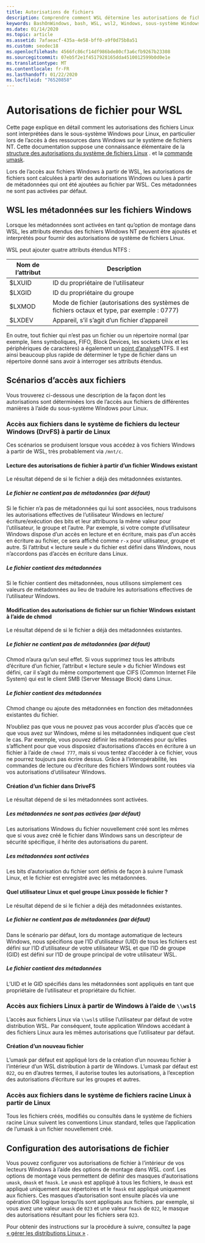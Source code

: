 ```yaml
---
title: Autorisations de fichiers
description: Comprendre comment WSL détermine les autorisations de fichiers dans Windows
keywords: BashOnWindows, bash, WSL, wsl2, Windows, sous-système Windows pour Linux, windowssubsystem, Ubuntu, Debian, SUSE, Windows 10, fichier, autorisations
ms.date: 01/14/2020
ms.topic: article
ms.assetid: 7afaeacf-435a-4e58-bff0-a9f0d75b8a51
ms.custom: seodec18
ms.openlocfilehash: 4566fc86cf14df986bde80cf3a6cfb9267b23308
ms.sourcegitcommit: 07eb5f2e1f4517928165dda4510012599b0d0e1e
ms.translationtype: MT
ms.contentlocale: fr-FR
ms.lasthandoff: 01/22/2020
ms.locfileid: "76520858"
---
```

# <a name="file-permissions-for-wsl"></a>Autorisations de fichier pour WSL

Cette page explique en détail comment les autorisations des fichiers Linux sont interprétées dans le sous-système Windows pour Linux, en particulier lors de l’accès à des ressources dans Windows sur le système de fichiers NT. Cette documentation suppose une connaissance élémentaire de la [structure des autorisations du système de fichiers Linux](https://wiki.archlinux.org/index.php/File_permissions_and_attributes) . <!--TODO: Double check that it's okay to add these links--> et la [commande umask](https://en.wikipedia.org/wiki/Umask).

Lors de l’accès aux fichiers Windows à partir de WSL, les autorisations de fichiers sont calculées à partir des autorisations Windows ou lues à partir de métadonnées qui ont été ajoutées au fichier par WSL. Ces métadonnées ne sont pas activées par défaut. 

## <a name="wsl-metadata-on-windows-files"></a>WSL les métadonnées sur les fichiers Windows

Lorsque les métadonnées sont activées en tant qu’option de montage dans WSL, les attributs étendus des fichiers Windows NT peuvent être ajoutés et interprétés pour fournir des autorisations de système de fichiers Linux. 

WSL peut ajouter quatre attributs étendus NTFS :

| Nom de l’attribut | Description |
| --- | --- |
| $LXUID | ID du propriétaire de l’utilisateur |
| $LXGID | ID du propriétaire du groupe |
| $LXMOD | Mode de fichier (autorisations des systèmes de fichiers octaux et type, par exemple : 0777) |
| $LXDEV | Appareil, s’il s’agit d’un fichier d’appareil |

En outre, tout fichier qui n’est pas un fichier ou un répertoire normal (par exemple, liens symboliques, FIFO, Block Devices, les sockets Unix et les périphériques de caractères) a également un [point d’analyse](https://docs.microsoft.com/en-us/windows/win32/fileio/reparse-points)NTFS. Il est ainsi beaucoup plus rapide de déterminer le type de fichier dans un répertoire donné sans avoir à interroger ses attributs étendus. 
<!-- TODO: For the blog include ONeDrive detail -->

## <a name="file-access-scenarios"></a>Scénarios d’accès aux fichiers

Vous trouverez ci-dessous une description de la façon dont les autorisations sont déterminées lors de l’accès aux fichiers de différentes manières à l’aide du sous-système Windows pour Linux.

### <a name="accessing-files-in-the-windows-drive-file-system-drvfs-from-linux"></a>Accès aux fichiers dans le système de fichiers du lecteur Windows (DrvFS) à partir de Linux

Ces scénarios se produisent lorsque vous accédez à vos fichiers Windows à partir de WSL, très probablement via `/mnt/c`. 

#### <a name="reading-file-permissions-from-an-existing-windows-file"></a>Lecture des autorisations de fichier à partir d’un fichier Windows existant

Le résultat dépend de si le fichier a déjà des métadonnées existantes.

##### <a name="the-file-does-not-have-metadata-default"></a>**Le fichier ne contient pas de métadonnées (par défaut)**

Si le fichier n’a pas de métadonnées qui lui sont associées, nous traduisons les autorisations effectives de l’utilisateur Windows en lecture/écriture/exécution des bits et leur attribuons la même valeur pour l’utilisateur, le groupe et l’autre. Par exemple, si votre compte d’utilisateur Windows dispose d’un accès en lecture et en écriture, mais pas d’un accès en écriture au fichier, ce sera affiché comme `r-x` pour utilisateur, groupe et autre. Si l’attribut « lecture seule » du fichier est défini dans Windows, nous n’accordons pas d’accès en écriture dans Linux.

##### <a name="the-file-has-metadata"></a>Le fichier contient des métadonnées

Si le fichier contient des métadonnées, nous utilisons simplement ces valeurs de métadonnées au lieu de traduire les autorisations effectives de l’utilisateur Windows.

#### <a name="changing-file-permissions-on-an-existing-windows-file-using-chmod"></a>Modification des autorisations de fichier sur un fichier Windows existant à l’aide de chmod

Le résultat dépend de si le fichier a déjà des métadonnées existantes.

##### <a name="the-file-does-not-have-metadata-default"></a>**Le fichier ne contient pas de métadonnées (par défaut)**

Chmod n’aura qu’un seul effet. Si vous supprimez tous les attributs d’écriture d’un fichier, l’attribut « lecture seule » du fichier Windows est défini, car il s’agit du même comportement que CIFS (Common Internet File System) qui est le client SMB (Server Message Block) dans Linux.

##### <a name="the-file-has-metadata"></a>Le fichier contient des métadonnées

Chmod change ou ajoute des métadonnées en fonction des métadonnées existantes du fichier. 

N’oubliez pas que vous ne pouvez pas vous accorder plus d’accès que ce que vous avez sur Windows, même si les métadonnées indiquent que c’est le cas. Par exemple, vous pouvez définir les métadonnées pour qu’elles s’affichent pour que vous disposiez d’autorisations d’accès en écriture à un fichier à l’aide de `chmod 777`, mais si vous tentez d’accéder à ce fichier, vous ne pourrez toujours pas écrire dessus. Grâce à l’interopérabilité, les commandes de lecture ou d’écriture des fichiers Windows sont routées via vos autorisations d’utilisateur Windows.

#### <a name="creating-a-file-in-drivefs"></a>Création d’un fichier dans DriveFS

Le résultat dépend de si les métadonnées sont activées.

##### <a name="metadata-is-not-enabled-default"></a>Les métadonnées ne sont pas activées (par défaut)

Les autorisations Windows du fichier nouvellement créé sont les mêmes que si vous avez créé le fichier dans Windows sans un descripteur de sécurité spécifique, il hérite des autorisations du parent. 

##### <a name="metadata-is-enabled"></a>Les métadonnées sont activées

Les bits d’autorisation du fichier sont définis de façon à suivre l’umask Linux, et le fichier est enregistré avec les métadonnées.

#### <a name="which-linux-user-and-linux-group-owns-the-file"></a>Quel utilisateur Linux et quel groupe Linux possède le fichier ? 

Le résultat dépend de si le fichier a déjà des métadonnées existantes.

##### <a name="the-file-does-not-have-metadata-default"></a>**Le fichier ne contient pas de métadonnées (par défaut)**
Dans le scénario par défaut, lors du montage automatique de lecteurs Windows, nous spécifions que l’ID d’utilisateur (UID) de tous les fichiers est défini sur l’ID d’utilisateur de votre utilisateur WSL et que l’ID de groupe (GID) est défini sur l’ID de groupe principal de votre utilisateur WSL. 

##### <a name="the-file-has-metadata"></a>Le fichier contient des métadonnées

L’UID et le GID spécifiés dans les métadonnées sont appliqués en tant que propriétaire de l’utilisateur et propriétaire du fichier. 

### <a name="accessing-linux-files-from-windows-using-wsl"></a>Accès aux fichiers Linux à partir de Windows à l’aide de `\\wsl$`

L’accès aux fichiers Linux via `\\wsl$` utilise l’utilisateur par défaut de votre distribution WSL. Par conséquent, toute application Windows accédant à des fichiers Linux aura les mêmes autorisations que l’utilisateur par défaut.

#### <a name="creating-a-new-file"></a>Création d’un nouveau fichier

L’umask par défaut est appliqué lors de la création d’un nouveau fichier à l’intérieur d’un WSL distribution à partir de Windows. L’umask par défaut est `022`, ou en d’autres termes, il autorise toutes les autorisations, à l’exception des autorisations d’écriture sur les groupes et autres. 

### <a name="accessing-files-in-the-linux-root-file-system-from-linux"></a>Accès aux fichiers dans le système de fichiers racine Linux à partir de Linux

Tous les fichiers créés, modifiés ou consultés dans le système de fichiers racine Linux suivent les conventions Linux standard, telles que l’application de l’umask à un fichier nouvellement créé.

## <a name="configuring-file-permissions"></a>Configuration des autorisations de fichier

Vous pouvez configurer vos autorisations de fichier à l’intérieur de vos lecteurs Windows à l’aide des options de montage dans WSL. conf. Les options de montage vous permettent de définir des masques d’autorisations `umask`, `dmask` et `fmask`. Le `umask` est appliqué à tous les fichiers, le `dmask` est appliqué uniquement aux répertoires et le `fmask` est appliqué uniquement aux fichiers. Ces masques d’autorisation sont ensuite placés via une opération OR logique lorsqu’ils sont appliqués aux fichiers. par exemple, si vous avez une valeur `umask` de `023` et une valeur `fmask` de `022`, le masque des autorisations résultant pour les fichiers sera `023`. 

Pour obtenir des instructions sur la procédure à suivre, consultez la page [« gérer les distributions Linux »](./wsl-config.md) .
<!-- TODO: Add # to the link-->

